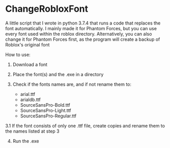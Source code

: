 # ChangeRobloxFont
A little script that I wrote in python 3.7.4 that runs a code that replaces the font automatically.
I mainly made it for Phantom Forces, but you can use every font used within the roblox directory.
Alternatively, you can also change it for Phantom Forces first, as the program will create a backup of Roblox's original font

How to use:
1. Download a font

2. Place the font(s) and the .exe in a directory

3. Check if the fonts names are, and if not rename them to:
   - arial.ttf
   - arialdb.ttf
   - SourceSansPro-Bold.ttf
   - SourceSansPro-Light.ttf
   - SourceSansPro-Regular.ttf

3.1 If the font consists of only one .ttf file,
        create copies and rename them to the names listed at step 3

4. Run the .exe
